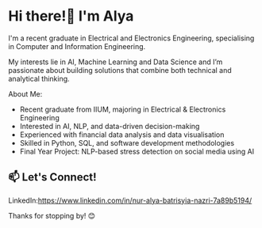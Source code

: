 # Hi there!👋 I'm Alya

I'm a recent graduate in Electrical and Electronics Engineering, specialising in Computer and Information Engineering.

My interests lie in AI, Machine Learning and Data Science and I’m passionate about building solutions that combine both technical and analytical thinking.

About Me:
- Recent graduate from IIUM, majoring in Electrical & Electronics Engineering
- Interested in AI, NLP, and data-driven decision-making
- Experienced with financial data analysis and data visualisation
- Skilled in Python, SQL, and software development methodologies
- Final Year Project: NLP-based stress detection on social media using AI

## 📫 Let's Connect!
LinkedIn:https://www.linkedin.com/in/nur-alya-batrisyia-nazri-7a89b5194/

Thanks for stopping by! 😊
